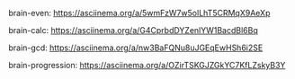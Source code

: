 brain-even:
    https://asciinema.org/a/5wmFzW7w5olLhT5CRMqX9AeXp

brain-calc:
    https://asciinema.org/a/G4CprbdDYZenlYW1BacdBl6Bq

brain-gcd:
    https://asciinema.org/a/nw3BaFQNu8uJGEqEwHSh6i2SE

brain-progression:
    https://asciinema.org/a/OZirTSKGJZGkYC7KfLZskyB3Y